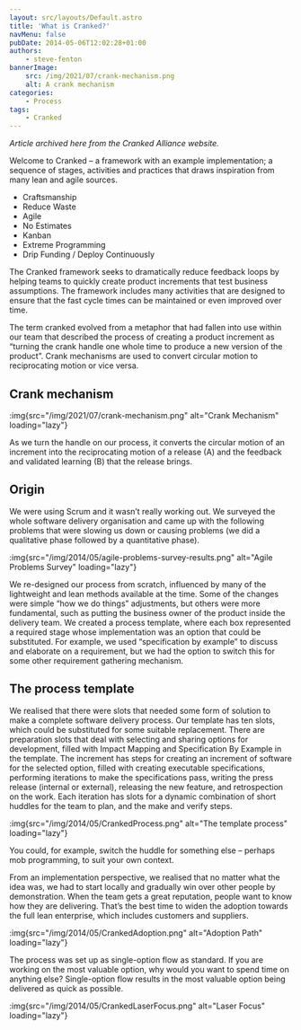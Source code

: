 ```yaml
---
layout: src/layouts/Default.astro
title: 'What is Cranked?'
navMenu: false
pubDate: 2014-05-06T12:02:28+01:00
authors:
    - steve-fenton
bannerImage:
    src: /img/2021/07/crank-mechanism.png
    alt: A crank mechanism
categories:
    - Process
tags:
    - Cranked
---
```


*Article archived here from the Cranked Alliance website.*

Welcome to Cranked – a framework with an example implementation; a sequence of stages, activities and practices that draws inspiration from many lean and agile sources.

- Craftsmanship
- Reduce Waste
- Agile
- No Estimates
- Kanban
- Extreme Programming
- Drip Funding / Deploy Continuously

The Cranked framework seeks to dramatically reduce feedback loops by helping teams to quickly create product increments that test business assumptions. The framework includes many activities that are designed to ensure that the fast cycle times can be maintained or even improved over time.

The term cranked evolved from a metaphor that had fallen into use within our team that described the process of creating a product increment as “turning the crank handle one whole time to produce a new version of the product”. Crank mechanisms are used to convert circular motion to reciprocating motion or vice versa.

## Crank mechanism

:img{src="/img/2021/07/crank-mechanism.png" alt="Crank Mechanism" loading="lazy"}

As we turn the handle on our process, it converts the circular motion of an increment into the reciprocating motion of a release (A) and the feedback and validated learning (B) that the release brings.

## Origin

We were using Scrum and it wasn’t really working out. We surveyed the whole software delivery organisation and came up with the following problems that were slowing us down or causing problems (we did a qualitative phase followed by a quantitative phase).

:img{src="/img/2014/05/agile-problems-survey-results.png" alt="Agile Problems Survey" loading="lazy"}

We re-designed our process from scratch, influenced by many of the lightweight and lean methods available at the time. Some of the changes were simple “how we do things” adjustments, but others were more fundamental, such as putting the business owner of the product inside the delivery team. We created a process template, where each box represented a required stage whose implementation was an option that could be substituted. For example, we used “specification by example” to discuss and elaborate on a requirement, but we had the option to switch this for some other requirement gathering mechanism.

## The process template

We realised that there were slots that needed some form of solution to make a complete software delivery process. Our template has ten slots, which could be substituted for some suitable replacement. There are preparation slots that deal with selecting and sharing options for development, filled with Impact Mapping and Specification By Example in the template. The increment has steps for creating an increment of software for the selected option, filled with creating executable specifications, performing iterations to make the specifications pass, writing the press release (internal or external), releasing the new feature, and retrospection on the work. Each iteration has slots for a dynamic combination of short huddles for the team to plan, and the make and verify steps.

:img{src="/img/2014/05/CrankedProcess.png" alt="The template process" loading="lazy"}

You could, for example, switch the huddle for something else – perhaps mob programming, to suit your own context.

From an implementation perspective, we realised that no matter what the idea was, we had to start locally and gradually win over other people by demonstration. When the team gets a great reputation, people want to know how they are delivering. That’s the best time to widen the adoption towards the full lean enterprise, which includes customers and suppliers.

:img{src="/img/2014/05/CrankedAdoption.png" alt="Adoption Path" loading="lazy"}

The process was set up as single-option flow as standard. If you are working on the most valuable option, why would you want to spend time on anything else? Single-option flow results in the most valuable option being delivered as quick as possible.

:img{src="/img/2014/05/CrankedLaserFocus.png" alt="Laser Focus" loading="lazy"}